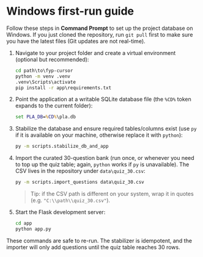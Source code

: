 # Windows first-run guide

Follow these steps in **Command Prompt** to set up the project database on Windows.
If you just cloned the repository, run `git pull` first to make sure you have the
latest files (Git updates are not real-time).

1. Navigate to your project folder and create a virtual environment (optional but recommended):
   ```cmd
   cd path\to\fyp-cursor
   python -m venv .venv
   .venv\Scripts\activate
   pip install -r app\requirements.txt
   ```

2. Point the application at a writable SQLite database file (the `%CD%` token expands to the current folder):
   ```cmd
   set PLA_DB=%CD%\pla.db
   ```

3. Stabilize the database and ensure required tables/columns exist (use `py` if it is available on your machine, otherwise replace it with `python`):
   ```cmd
   py -m scripts.stabilize_db_and_app
   ```

4. Import the curated 30-question bank (run once, or whenever you need to top up the quiz table; again, `python` works if `py` is unavailable). The CSV lives in the repository under `data\quiz_30.csv`:
   ```cmd
   py -m scripts.import_questions data\quiz_30.csv
   ```

   > Tip: if the CSV path is different on your system, wrap it in quotes (e.g. `"C:\\path\\quiz_30.csv"`).

5. Start the Flask development server:
   ```cmd
   cd app
   python app.py
   ```

These commands are safe to re-run. The stabilizer is idempotent, and the importer will only add questions until the quiz table reaches 30 rows.
